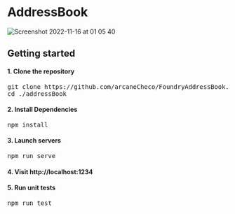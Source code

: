 # AddressBook
![Screenshot 2022-11-16 at 01 05 40](https://user-images.githubusercontent.com/20417385/202058127-4822185d-02dc-4445-8456-43d0f330a499.png)

## Getting started
#### 1. Clone the repository
<pre>
git clone https://github.com/arcaneCheco/FoundryAddressBook.git ./addressBook
cd ./addressBook
</pre>
#### 2. Install Dependencies
<pre>
npm install
</pre>
#### 3. Launch servers
<pre>
npm run serve
</pre>
#### 4. Visit http://localhost:1234
#### 5. Run unit tests
<pre>
npm run test
</pre>
